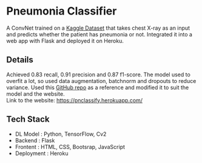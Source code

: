 # Pneumonia Classifier
A ConvNet trained on a [Kaggle Dataset](https://www.kaggle.com/paultimothymooney/chest-xray-pneumonia) that takes chest X-ray as an input and predicts whether the patient has pneumonia or not. Integrated it into a web app with Flask and deployed it on Heroku.

## Details
Achieved 0.83 recall, 0.91 precision and 0.87 f1-score. The model used to overfit a lot, so used data augmentation, batchnorm and dropouts to reduce variance. Used this [GitHub repo](https://github.com/mtobeiyf/keras-flask-deploy-webapp) as a reference and modified it to suit the model and the website.
<br>Link to the website: https://pnclassify.herokuapp.com/

## Tech Stack
- DL Model : Python, TensorFlow, Cv2
- Backend : Flask
- Frontent : HTML, CSS, Bootsrap, JavaScript
- Deployment : Heroku

